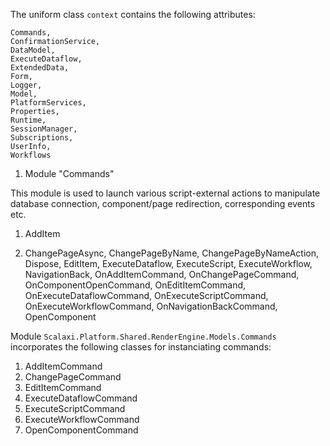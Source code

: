 The uniform class <code>context</code> contains the following attributes:

```
Commands, 
ConfirmationService, 
DataModel, 
ExecuteDataflow, 
ExtendedData, 
Form, 
Logger, 
Model, 
PlatformServices, 
Properties, 
Runtime, 
SessionManager,
Subscriptions, 
UserInfo, 
Workflows
```

1. Module "Commands"

This module is used to launch various script-external actions to manipulate database connection, component/page redirection, corresponding events etc.

1) AddItem
  
3) ChangePageAsync, ChangePageByName, ChangePageByNameAction, Dispose, EditItem, ExecuteDataflow, ExecuteScript, ExecuteWorkflow, NavigationBack, OnAddItemCommand, OnChangePageCommand, OnComponentOpenCommand, OnEditItemCommand, OnExecuteDataflowCommand, OnExecuteScriptCommand, OnExecuteWorkflowCommand, OnNavigationBackCommand, OpenComponent


Module <code>Scalaxi.Platform.Shared.RenderEngine.Models.Commands</code> incorporates the following classes for instanciating commands:

1. AddItemCommand
2. ChangePageCommand
3. EditItemCommand
4. ExecuteDataflowCommand
5. ExecuteScriptCommand
6. ExecuteWorkflowCommand
7. OpenComponentCommand






